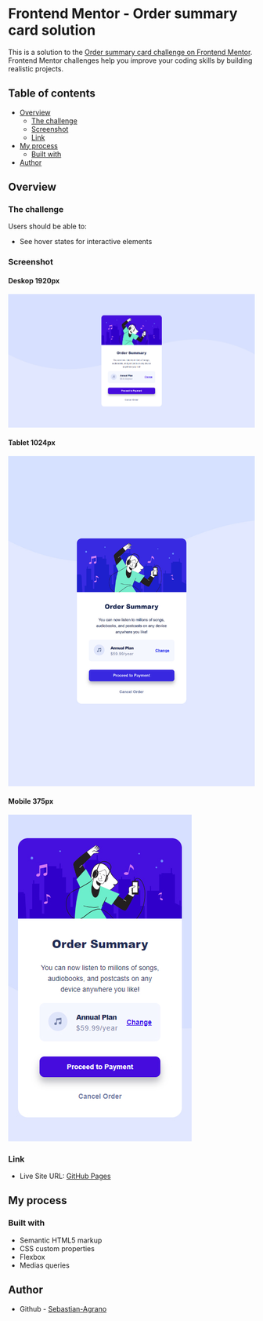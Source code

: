 # Frontend Mentor - Order summary card solution

This is a solution to the [Order summary card challenge on Frontend Mentor](https://www.frontendmentor.io/challenges/order-summary-component-QlPmajDUj). Frontend Mentor challenges help you improve your coding skills by building realistic projects. 

## Table of contents

- [Overview](#overview)
  - [The challenge](#the-challenge)
  - [Screenshot](#screenshot)
  - [Link](#link)
- [My process](#my-process)
  - [Built with](#built-with)
- [Author](#author)

## Overview

### The challenge

Users should be able to:

- See hover states for interactive elements

### Screenshot

#### Deskop 1920px
![](./screenshots/deskop-screenshot.jpg)

#### Tablet 1024px
![](./screenshots/tablet-screenshot.jpg)

#### Mobile 375px
![](./screenshots/mobile-screenshot.jpg)

### Link

- Live Site URL: [GitHub Pages](https://sebastian-agrano.github.io/frontend-mentor-order-summary-component/)

## My process

### Built with

- Semantic HTML5 markup
- CSS custom properties
- Flexbox
- Medias queries

## Author

- Github - [Sebastian-Agrano](https://github.com/Sebastian-Agrano)